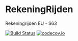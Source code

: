 # RekeningRijden 

Rekeningrijden EU - S63

[![Build Status](https://travis-ci.org/MaikelHoeks/RekeningRijden.svg?branch=master)](https://travis-ci.org/MaikelHoeks/RekeningRijden) [![codecov.io](https://codecov.io/github/MaikelHoeks/RekeningRijden/coverage.svg?branch=master)](https://codecov.io/github/MaikelHoeks/RekeningRijden?branch=master)